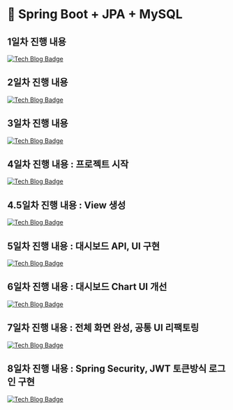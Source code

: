 # 📘 Spring Boot + JPA + MySQL 

## 1일차 진행 내용 
[![Tech Blog Badge](https://img.shields.io/badge/-Tech%20blog-20C997?style=flat-square&logo=velog&logoColor=white&link=https://velog.io/@kjr04205/%EA%B3%B5%EB%B6%80-1%EC%9D%BC%EC%B0%A8-Spring-Boot-JPA-MySQL-%ED%99%98%EA%B2%BD%EC%84%B8%ED%8C%85)](https://velog.io/@kjr04205/%EA%B3%B5%EB%B6%80-1%EC%9D%BC%EC%B0%A8-Spring-Boot-JPA-MySQL-%ED%99%98%EA%B2%BD%EC%84%B8%ED%8C%85)

## 2일차 진행 내용 
[![Tech Blog Badge](https://img.shields.io/badge/-Tech%20blog-20C997?style=flat-square&logo=velog&logoColor=white&link=https://velog.io/@kjr04205/2%EC%9D%BC%EC%B0%A8-Spring-Boot-JPA%EB%A1%9C-REST-API-%EB%A7%8C%EB%93%A4%EA%B8%B0)](https://velog.io/@kjr04205/2%EC%9D%BC%EC%B0%A8-Spring-Boot-JPA%EB%A1%9C-REST-API-%EB%A7%8C%EB%93%A4%EA%B8%B0)

## 3일차 진행 내용 
[![Tech Blog Badge](https://img.shields.io/badge/-Tech%20blog-20C997?style=flat-square&logo=velog&logoColor=white&link=https://velog.io/@kjr04205/3%EC%9D%BC%EC%B0%A8-Spring-Boot-JPA-Swagger-%EC%A0%81%EC%9A%A9-%EB%B2%84%EC%A0%84-%EC%9D%B4%EC%8A%88%EA%B9%8C%EC%A7%80-%ED%95%B4%EA%B2%B0)](https://velog.io/@kjr04205/3%EC%9D%BC%EC%B0%A8-Spring-Boot-JPA-Swagger-%EC%A0%81%EC%9A%A9-%EB%B2%84%EC%A0%84-%EC%9D%B4%EC%8A%88%EA%B9%8C%EC%A7%80-%ED%95%B4%EA%B2%B0)

## 4일차 진행 내용 : 프로젝트 시작
[![Tech Blog Badge](https://img.shields.io/badge/-Tech%20blog-20C997?style=flat-square&logo=velog&logoColor=white&link=https://velog.io/@kjr04205/4%EC%9D%BC%EC%B0%A8-%ED%86%A0%EC%9D%B4%ED%94%84%EB%A1%9C%EC%A0%9D%ED%8A%B8-%EC%84%A4%EA%B3%84-%EB%B0%8F-API-%EA%B5%AC%EC%84%B1)](https://velog.io/@kjr04205/4%EC%9D%BC%EC%B0%A8-%ED%86%A0%EC%9D%B4%ED%94%84%EB%A1%9C%EC%A0%9D%ED%8A%B8-%EC%84%A4%EA%B3%84-%EB%B0%8F-API-%EA%B5%AC%EC%84%B1)

## 4.5일차 진행 내용 : View 생성
[![Tech Blog Badge](https://img.shields.io/badge/-Tech%20blog-20C997?style=flat-square&logo=velog&logoColor=white&link=https://velog.io/@kjr04205/5%EC%9D%BC%EC%B0%A8-View-%ED%94%84%EB%A1%9C%EC%A0%9D%ED%8A%B8-%EC%83%9D%EC%84%B1-%EB%B0%8F-%EC%84%A4%EC%A0%95-%EC%A0%9C%ED%92%88-%EA%B4%80%EB%A6%AC-%EA%B8%B0%EB%8A%A5-%EA%B5%AC%ED%98%84)](https://velog.io/@kjr04205/5%EC%9D%BC%EC%B0%A8-View-%ED%94%84%EB%A1%9C%EC%A0%9D%ED%8A%B8-%EC%83%9D%EC%84%B1-%EB%B0%8F-%EC%84%A4%EC%A0%95-%EC%A0%9C%ED%92%88-%EA%B4%80%EB%A6%AC-%EA%B8%B0%EB%8A%A5-%EA%B5%AC%ED%98%84)

## 5일차 진행 내용 : 대시보드 API, UI 구현
[![Tech Blog Badge](https://img.shields.io/badge/-Tech%20blog-20C997?style=flat-square&logo=velog&logoColor=white&link=https://velog.io/@kjr04205/5%EC%9D%BC%EC%B0%A8-%EB%8C%80%EC%8B%9C%EB%B3%B4%EB%93%9C-API-UI-%EA%B5%AC%ED%98%84)](https://velog.io/@kjr04205/5%EC%9D%BC%EC%B0%A8-%EB%8C%80%EC%8B%9C%EB%B3%B4%EB%93%9C-API-UI-%EA%B5%AC%ED%98%84)

## 6일차 진행 내용 : 대시보드 Chart UI 개선
[![Tech Blog Badge](https://img.shields.io/badge/-Tech%20blog-20C997?style=flat-square&logo=velog&logoColor=white&link=https://velog.io/@kjr04205/6%EC%9D%BC%EC%B0%A8-%EB%8C%80%EC%8B%9C%EB%B3%B4%EB%93%9C-Chart-UI-%EA%B0%9C%EC%84%A0)](https://velog.io/@kjr04205/6%EC%9D%BC%EC%B0%A8-%EB%8C%80%EC%8B%9C%EB%B3%B4%EB%93%9C-Chart-UI-%EA%B0%9C%EC%84%A0)

## 7일차 진행 내용 : 전체 화면 완성, 공통 UI 리팩토링
[![Tech Blog Badge](https://img.shields.io/badge/-Tech%20blog-20C997?style=flat-square&logo=velog&logoColor=white&link=https://velog.io/@kjr04205/7%EC%9D%BC%EC%B0%A8-%EC%A0%84%EC%B2%B4-%ED%99%94%EB%A9%B4-%EC%99%84%EC%84%B1-%EA%B3%B5%ED%86%B5-UI-%EB%A6%AC%ED%8C%A9%ED%86%A0%EB%A7%81)](https://velog.io/@kjr04205/7%EC%9D%BC%EC%B0%A8-%EC%A0%84%EC%B2%B4-%ED%99%94%EB%A9%B4-%EC%99%84%EC%84%B1-%EA%B3%B5%ED%86%B5-UI-%EB%A6%AC%ED%8C%A9%ED%86%A0%EB%A7%81)

## 8일차 진행 내용 : Spring Security, JWT 토큰방식 로그인 구현
[![Tech Blog Badge](https://img.shields.io/badge/-Tech%20blog-20C997?style=flat-square&logo=velog&logoColor=white&link=https://velog.io/@kjr04205/8%EC%9D%BC%EC%B0%A8-JWT-%ED%86%A0%ED%81%B0%EB%B0%A9%EC%8B%9D-%EB%A1%9C%EA%B7%B8%EC%9D%B8-%EA%B5%AC%ED%98%84)](https://velog.io/@kjr04205/8%EC%9D%BC%EC%B0%A8-JWT-%ED%86%A0%ED%81%B0%EB%B0%A9%EC%8B%9D-%EB%A1%9C%EA%B7%B8%EC%9D%B8-%EA%B5%AC%ED%98%84)



